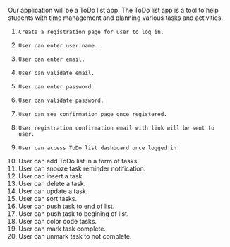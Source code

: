 

Our application will be a ToDo list app. The ToDo list app is a tool to help students with time management and planning various tasks and activities.

1.	   Create a registration page for user to log in.
2.	   User can enter user name.
3.	   User can enter email.
4.	   User can validate email.
5.	   User can enter password.
6.	   User can validate password.
7.	   User can see confirmation page once registered.
8.	   User registration confirmation email with link will be sent to user.
9.	   User can access ToDo list dashboard once logged in.
10.	   User can add ToDo list in a form of tasks.
11.	   User can snooze task reminder notification.
12.	   User can insert a task. 
13.	   User can delete a task.
14.	   User can update a task.
15.	   User can sort tasks.
16.	   User can push task to end of list.
17.	   User can push task to begining of list.
18.	   User can color code tasks.
19.	   User can mark task complete.
20.	   User can unmark task to not complete.
